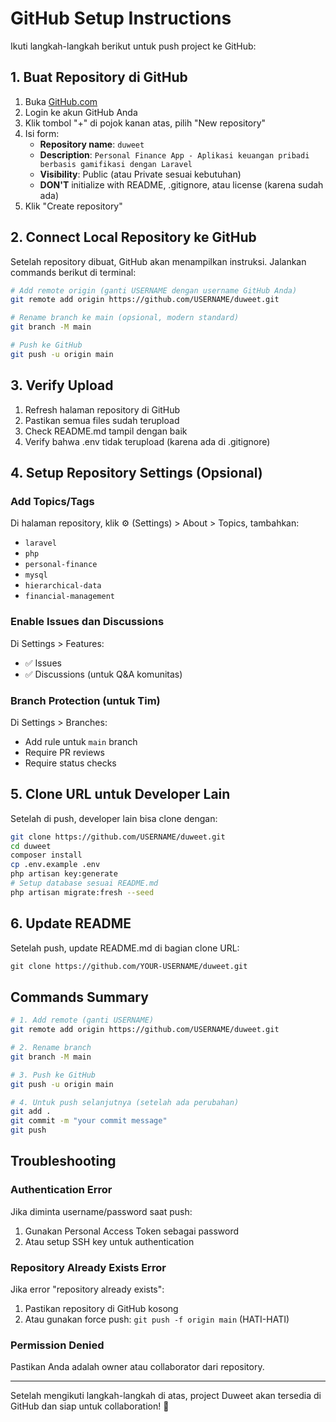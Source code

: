 # GitHub Setup Instructions

Ikuti langkah-langkah berikut untuk push project ke GitHub:

## 1. Buat Repository di GitHub

1. Buka [GitHub.com](https://github.com)
2. Login ke akun GitHub Anda
3. Klik tombol "+" di pojok kanan atas, pilih "New repository"
4. Isi form:
   - **Repository name**: `duweet`
   - **Description**: `Personal Finance App - Aplikasi keuangan pribadi berbasis gamifikasi dengan Laravel`
   - **Visibility**: Public (atau Private sesuai kebutuhan)
   - **DON'T** initialize with README, .gitignore, atau license (karena sudah ada)
5. Klik "Create repository"

## 2. Connect Local Repository ke GitHub

Setelah repository dibuat, GitHub akan menampilkan instruksi. Jalankan commands berikut di terminal:

```bash
# Add remote origin (ganti USERNAME dengan username GitHub Anda)
git remote add origin https://github.com/USERNAME/duweet.git

# Rename branch ke main (opsional, modern standard)
git branch -M main

# Push ke GitHub
git push -u origin main
```

## 3. Verify Upload

1. Refresh halaman repository di GitHub
2. Pastikan semua files sudah terupload
3. Check README.md tampil dengan baik
4. Verify bahwa .env tidak terupload (karena ada di .gitignore)

## 4. Setup Repository Settings (Opsional)

### Add Topics/Tags
Di halaman repository, klik ⚙️ (Settings) > About > Topics, tambahkan:
- `laravel`
- `php`
- `personal-finance`
- `mysql`
- `hierarchical-data`
- `financial-management`

### Enable Issues dan Discussions
Di Settings > Features:
- ✅ Issues
- ✅ Discussions (untuk Q&A komunitas)

### Branch Protection (untuk Tim)
Di Settings > Branches:
- Add rule untuk `main` branch
- Require PR reviews
- Require status checks

## 5. Clone URL untuk Developer Lain

Setelah di push, developer lain bisa clone dengan:
```bash
git clone https://github.com/USERNAME/duweet.git
cd duweet
composer install
cp .env.example .env
php artisan key:generate
# Setup database sesuai README.md
php artisan migrate:fresh --seed
```

## 6. Update README

Setelah push, update README.md di bagian clone URL:
```markdown
git clone https://github.com/YOUR-USERNAME/duweet.git
```

## Commands Summary

```bash
# 1. Add remote (ganti USERNAME)
git remote add origin https://github.com/USERNAME/duweet.git

# 2. Rename branch
git branch -M main

# 3. Push ke GitHub
git push -u origin main

# 4. Untuk push selanjutnya (setelah ada perubahan)
git add .
git commit -m "your commit message"
git push
```

## Troubleshooting

### Authentication Error
Jika diminta username/password saat push:
1. Gunakan Personal Access Token sebagai password
2. Atau setup SSH key untuk authentication

### Repository Already Exists Error
Jika error "repository already exists":
1. Pastikan repository di GitHub kosong
2. Atau gunakan force push: `git push -f origin main` (HATI-HATI)

### Permission Denied
Pastikan Anda adalah owner atau collaborator dari repository.

---

Setelah mengikuti langkah-langkah di atas, project Duweet akan tersedia di GitHub dan siap untuk collaboration! 🚀
